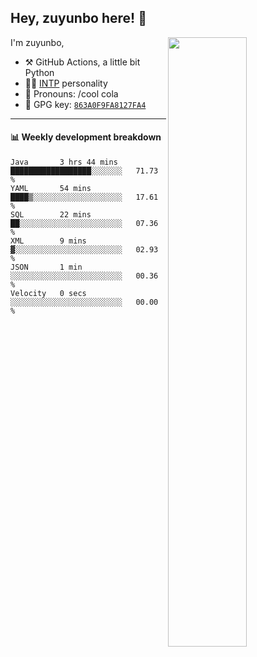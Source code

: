 

## Hey, zuyunbo here! :wave: 
[<img align="right" width="50%" src="https://github-readme-stats.vercel.app/api?username=zuyunbo&theme=dark&show_icons=true">](https://metrics.lecoq.io/ouuan?template=classic)

I'm zuyunbo,

-   :hammer_and_pick: GitHub Actions, a little bit Python
-   :man_scientist: [INTP](https://www.16personalities.com/profiles/3302586f07ca3) personality
-   :man: Pronouns: /cool cola
-   :key: GPG key: [`863A0F9FA8127FA4`](https://github.com/zuyunbo.gpg)

---

#### :bar_chart: Weekly development breakdown
<!--START_SECTION:waka-->

```text
Java       3 hrs 44 mins   ██████████████████░░░░░░░   71.73 %
YAML       54 mins         ████▒░░░░░░░░░░░░░░░░░░░░   17.61 %
SQL        22 mins         ██░░░░░░░░░░░░░░░░░░░░░░░   07.36 %
XML        9 mins          ▓░░░░░░░░░░░░░░░░░░░░░░░░   02.93 %
JSON       1 min           ░░░░░░░░░░░░░░░░░░░░░░░░░   00.36 %
Velocity   0 secs          ░░░░░░░░░░░░░░░░░░░░░░░░░   00.00 %
```

<!--END_SECTION:waka-->

